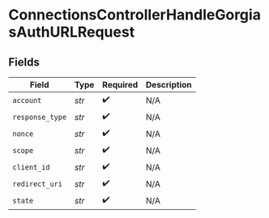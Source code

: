 # ConnectionsControllerHandleGorgiasAuthURLRequest


## Fields

| Field              | Type               | Required           | Description        |
| ------------------ | ------------------ | ------------------ | ------------------ |
| `account`          | *str*              | :heavy_check_mark: | N/A                |
| `response_type`    | *str*              | :heavy_check_mark: | N/A                |
| `nonce`            | *str*              | :heavy_check_mark: | N/A                |
| `scope`            | *str*              | :heavy_check_mark: | N/A                |
| `client_id`        | *str*              | :heavy_check_mark: | N/A                |
| `redirect_uri`     | *str*              | :heavy_check_mark: | N/A                |
| `state`            | *str*              | :heavy_check_mark: | N/A                |